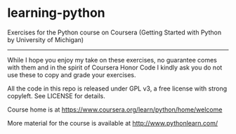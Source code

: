 # learning-python
Exercises for the Python course on Coursera (Getting Started with Python by University of Michigan)

----

While I hope you enjoy my take on these exercises, no guarantee comes with them and in the spirit of Coursera Honor Code I kindly ask you do not use these to copy and grade your exercises.

All the code in this repo is released under GPL v3, a free license with strong copyleft. See LICENSE for details.

Course home is at https://www.coursera.org/learn/python/home/welcome

More material for the course is available at http://www.pythonlearn.com/
